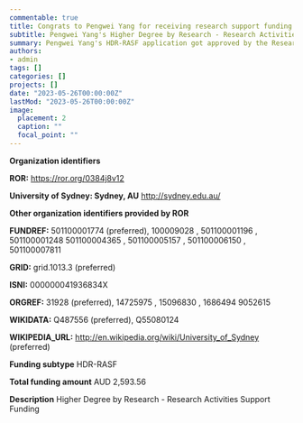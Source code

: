 ```yaml
---
commentable: true
title: Congrats to Pengwei Yang for receiving research support funding from the Research Committee **again**!
subtitle: Pengwei Yang's Higher Degree by Research - Research Activities Support Funding application got approved! AUD 2,593.56 in total.
summary: Pengwei Yang's HDR-RASF application got approved by the Research Committee of the University of Sydney again.
authors:
- admin
tags: []
categories: []
projects: []
date: "2023-05-26T00:00:00Z"
lastMod: "2023-05-26T00:00:00Z"
image:
  placement: 2
  caption: ""
  focal_point: ""
---
```

**Organization identifiers**

**ROR:** https://ror.org/0384j8v12

**University of Sydney: Sydney, AU**
http://sydney.edu.au/

**Other organization identifiers provided by ROR**

**FUNDREF:** 501100001774 (preferred), 100009028 , 501100001196 , 501100001248 501100004365 , 501100005157 , 501100006150 , 501100007811

**GRID:** grid.1013.3 (preferred)

**ISNI:** 000000041936834X

**ORGREF:** 31928 (preferred), 14725975 , 15096830 , 1686494 9052615

**WIKIDATA:** Q487556 (preferred), Q55080124

**WIKIPEDIA_URL:** http://en.wikipedia.org/wiki/University_of_Sydney (preferred)

**Funding subtype**
HDR-RASF

**Total funding amount**
AUD 2,593.56

**Description**
Higher Degree by Research - Research Activities Support Funding
